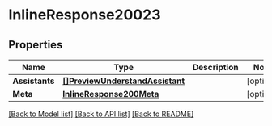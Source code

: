 # InlineResponse20023

## Properties

Name | Type | Description | Notes
------------ | ------------- | ------------- | -------------
**Assistants** | [**[]PreviewUnderstandAssistant**](preview.understand.assistant.md) |  | [optional] 
**Meta** | [**InlineResponse200Meta**](inline_response_200_meta.md) |  | [optional] 

[[Back to Model list]](../README.md#documentation-for-models) [[Back to API list]](../README.md#documentation-for-api-endpoints) [[Back to README]](../README.md)


